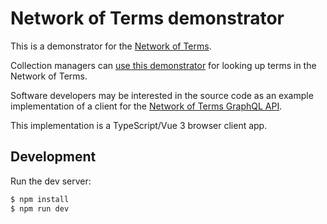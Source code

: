 # Network of Terms demonstrator

This is a demonstrator for the [Network of Terms](https://www.netwerkdigitaalerfgoed.nl/en/knowledge-services/usable-digital-heritage/network-of-terms/).

Collection managers can [use this demonstrator](https://master.d2jr1jupw9ydz0.amplifyapp.com) for looking up terms in the Network of Terms.

Software developers may be interested in the source code as an example implementation of a client for the 
[Network of Terms GraphQL API](https://github.com/netwerk-digitaal-erfgoed/network-of-terms-comunica). 

This implementation is a TypeScript/Vue 3 browser client app.

## Development

Run the dev server:

```bash 
$ npm install
$ npm run dev
```
